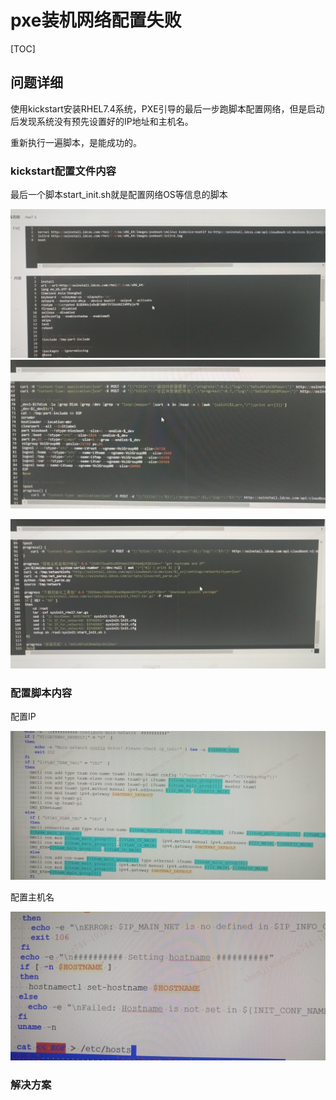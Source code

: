 # pxe装机网络配置失败

[TOC]



## 问题详细

使用kickstart安装RHEL7.4系统，PXE引导的最后一步跑脚本配置网络，但是启动后发现系统没有预先设置好的IP地址和主机名。

重新执行一遍脚本，是能成功的。

### kickstart配置文件内容

最后一个脚本start_init.sh就是配置网络OS等信息的脚本

![image-20191220201004955](pxe%E8%A3%85%E6%9C%BA%E7%BD%91%E7%BB%9C%E9%85%8D%E7%BD%AE%E5%A4%B1%E8%B4%A5.assets/image-20191220201004955.png)![image-20191220201034948](pxe%E8%A3%85%E6%9C%BA%E7%BD%91%E7%BB%9C%E9%85%8D%E7%BD%AE%E5%A4%B1%E8%B4%A5.assets/image-20191220201034948.png)

![image-20191220201044186](pxe%E8%A3%85%E6%9C%BA%E7%BD%91%E7%BB%9C%E9%85%8D%E7%BD%AE%E5%A4%B1%E8%B4%A5.assets/image-20191220201044186.png)

### 配置脚本内容

配置IP

![image-20191220201347918](pxe%E8%A3%85%E6%9C%BA%E7%BD%91%E7%BB%9C%E9%85%8D%E7%BD%AE%E5%A4%B1%E8%B4%A5.assets/image-20191220201347918.png)

配置主机名

![image-20191220201355671](pxe%E8%A3%85%E6%9C%BA%E7%BD%91%E7%BB%9C%E9%85%8D%E7%BD%AE%E5%A4%B1%E8%B4%A5.assets/image-20191220201355671.png)

### 解决方案

